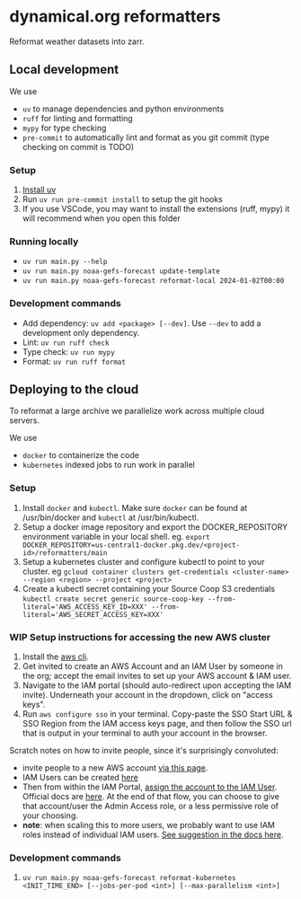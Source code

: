# dynamical.org reformatters
Reformat weather datasets into zarr.

## Local development

We use 
* `uv` to manage dependencies and python environments
* `ruff` for linting and formatting
* `mypy` for type checking
* `pre-commit` to automatically lint and format as you git commit (type checking on commit is TODO)

### Setup
1. [Install uv](https://docs.astral.sh/uv/getting-started/installation/)
1. Run `uv run pre-commit install` to setup the git hooks
1. If you use VSCode, you may want to install the extensions (ruff, mypy) it will recommend when you open this folder

### Running locally

* `uv run main.py --help`
* `uv run main.py noaa-gefs-forecast update-template`
* `uv run main.py noaa-gefs-forecast reformat-local 2024-01-02T00:00`

### Development commands
* Add dependency: `uv add <package> [--dev]`. Use `--dev` to add a development only dependency.
* Lint: `uv run ruff check`
* Type check: `uv run mypy`
* Format: `uv run ruff format`


## Deploying to the cloud

To reformat a large archive we parallelize work across multiple cloud servers.

We use
* `docker` to containerize the code
* `kubernetes` indexed jobs to run work in parallel

### Setup

1. Install `docker` and `kubectl`. Make sure `docker` can be found at /usr/bin/docker and `kubectl` at /usr/bin/kubectl.
1. Setup a docker image repository and export the DOCKER_REPOSITORY environment variable in your local shell. eg. `export DOCKER_REPOSITORY=us-central1-docker.pkg.dev/<project-id>/reformatters/main`
1. Setup a kubernetes cluster and configure kubectl to point to your cluster. eg `gcloud container clusters get-credentials <cluster-name> --region <region> --project <project>`
1. Create a kubectl secret containing your Source Coop S3 credentials `kubectl create secret generic source-coop-key --from-literal='AWS_ACCESS_KEY_ID=XXX' --from-literal='AWS_SECRET_ACCESS_KEY=XXX'`

### WIP Setup instructions for accessing the new AWS cluster

1. Install the [aws cli](https://docs.aws.amazon.com/cli/latest/userguide/getting-started-install.html).
1. Get invited to create an AWS Account and an IAM User by someone in the org; accept the email invites to set up your AWS account & IAM user.
1. Navigate to the IAM portal (should auto-redirect upon accepting the IAM invite). Underneath your account in the dropdown, click on "access keys".
1. Run `aws configure sso` in your terminal. Copy-paste the SSO Start URL & SSO Region from the IAM access keys page, and then follow the SSO url that is output in your terminal to auth your account in the browser. 

Scratch notes on how to invite people, since it's surprisingly convoluted:
- invite people to a new AWS account [via this page](https://us-east-1.console.aws.amazon.com/organizations/v2/home/accounts).
- IAM Users can be created [here](https://us-east-1.console.aws.amazon.com/singlesignon/home?region=us-east-1#!/instances/7223601ab3bfa0c6/users)
- Then from within the IAM Portal, [assign the account to the IAM User](https://us-east-1.console.aws.amazon.com/singlesignon/organization/home?region=us-east-1#/instances/7223601ab3bfa0c6/accounts/add-users). Official docs are [here](https://docs.aws.amazon.com/singlesignon/latest/userguide/assignusers.html). At the end of that flow, you can choose to give that account/user the Admin Access role, or a less permissive role of your choosing. 
- **note**: when scaling this to more users, we probably want to use IAM roles instead of individual IAM users. [See suggestion in the docs here](https://docs.aws.amazon.com/IAM/latest/UserGuide/id_roles.html).

### Development commands
1. `uv run main.py noaa-gefs-forecast reformat-kubernetes <INIT_TIME_END> [--jobs-per-pod <int>] [--max-parallelism <int>]`